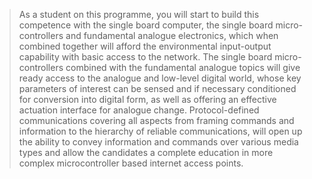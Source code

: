 >As a student on this programme, you will start to build this competence with the single board computer, the single board micro-controllers and fundamental analogue electronics, which when combined together will afford the environmental input-output capability with basic access to the network. The single board micro-controllers combined with the fundamental analogue topics will give ready access to the analogue and low-level digital world, whose key parameters of interest can be sensed and if necessary conditioned for conversion into digital form, as well as offering an effective actuation interface for analogue change. Protocol-defined communications covering all aspects from framing commands and information to the hierarchy of reliable communications, will open up the ability to convey information and commands over various media types and allow the candidates a complete education in more complex microcontroller based internet access points.